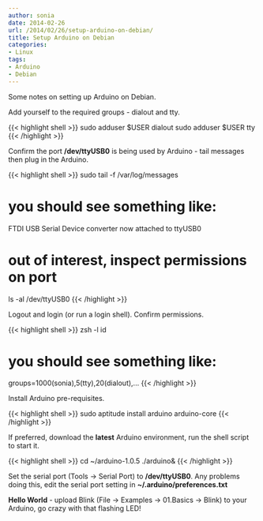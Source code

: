 ```yaml
---
author: sonia
date: 2014-02-26
url: /2014/02/26/setup-arduino-on-debian/
title: Setup Arduino on Debian
categories:
- Linux
tags:
- Arduino
- Debian
---
```


Some notes on setting up Arduino on Debian.

<!--more-->

Add yourself to the required groups - dialout and tty.

{{< highlight shell >}}
sudo adduser $USER dialout
sudo adduser $USER tty
{{< /highlight >}}

Confirm the port **/dev/ttyUSB0** is being used by Arduino - tail messages then plug in the Arduino.

{{< highlight shell >}}
sudo tail -f /var/log/messages

# you should see something like:
FTDI USB Serial Device converter now attached to ttyUSB0

# out of interest, inspect permissions on port
ls -al /dev/ttyUSB0
{{< /highlight >}}

Logout and login (or run a login shell). Confirm permissions.

{{< highlight shell >}}
zsh -l
id

# you should see something like:
groups=1000(sonia),5(tty),20(dialout),...
{{< /highlight >}}

Install Arduino pre-requisites.

{{< highlight shell >}}
sudo aptitude install arduino arduino-core
{{< /highlight >}}

If preferred, download the **latest** Arduino environment, run the shell script to start it.

{{< highlight shell >}}
cd ~/arduino-1.0.5
./arduino&
{{< /highlight >}}

Set the serial port (Tools -> Serial Port) to **/dev/ttyUSB0**. Any problems doing this, edit the serial port setting in  **~/.arduino/preferences.txt**

**Hello World** - upload Blink (File -> Examples -> 01.Basics -> Blink) to your Arduino, go crazy with that flashing LED!


